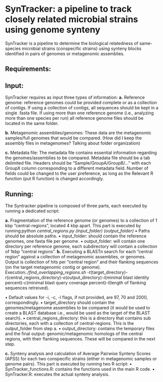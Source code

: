 # SynTracker: a pipeline to track closely related microbial strains using genome synteny

SynTracker is a pipeline to determine the biological relatedness of same-species microbial strains (conspecific strains) using synteny blocks identified in pairs of genomes or metagenomic assemblies. 


## Requirements: 

## Input:
SynTracker requires as input three types of information:
**a.**	Reference genome: reference genomes could be provided complete or as a collection of contigs. If using a collection of contigs, all sequences should be kept in a single .fasta file. If using more than one reference genome (i.e., analyzing more than one species per run) all reference genome files should be located in the same folder.

**b.**	Metagenomic assemblies/genomes: These data are the metagenomic samples/full genomes that would be compared. (How did I keep the assembly files in metagenomes? Talking about folder organization)

**c.**	Metadata file: The metadata file contains essential information regarding the genomes/assemblies to be compared. Metadata file should be a tab delimited file. Headers should be “Sample/GroupA/GroupB/…” with each GroupX column corresponding to a different metadata field. Number of fields could be changed to the user preference, as long as the Relevant R function (put R function) is changed accordingly. 

## Running: 
The Syntracker pipeline is composed of three parts, each executed by running a dedicated script:

**a.**	Fragmentation of the reference genome (or genomes) to a collection of 1 kbp “central-regions”, located 4 kbp apart. 
This part is executed by running:*python central_regions.py (input_folder) (output_folder)*
•	Paths should be absolute paths. 
•	input_folder: should contain the reference genomes, one fasta file per genome.
•	output_folder: will contain one directory per reference genome, each subdirectory will contain a collection of 1kbp “central regions”.
**b.**	Executing a BLASTn search for each “central region” against a collection of metagenomic assemblies, or genomes. Output is collection of hits per “central region” and their flanking sequences (on the target metagenomic contig or genome). 
Execution:*./find_overlapping_regions.sh -t*(target_directory)*-r*(central_regions_directory)*-o*(output_directory)*-i*(minimal blast identity percent)*-c*(minimal blast query coverage percent)*-l*(length of flanking sequences retreived). 
	
•	Default values for -i, -c, -l flags, if not provided, are 97, 70 and 2000, correspondingly. 
•	target_directory should contain the genomes/metagenome assemblies to be compared (it would be used to create a BLAST database i.e., would be used as the target of the BLAST search).
•	central_regions_directory: this is a directory that contains sub directories, each with a collection of central-regions. This is the output_folder from step a. 
•	output_directory: contains the temporary files and the final output: genomic/metagenomic homologs of the central regions, with their flanking sequences. These will be compared in the next step. 

**c.**	Synteny analysis and calculation of Average Pairwise Synteny Scores (APSS) for each two conspecific strains (either in metagenomic samples or genome pairs).
This part is executed by running two R script:
•	SynTracker_functions.R: contains the functions used in the main R code. 
•	SynTracker.R: executes the actual synteny analysis.   
